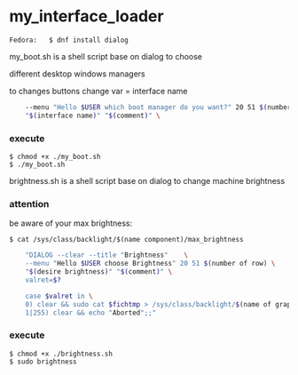 # my_interface_loader

	Fedora:   $ dnf install dialog

my_boot.sh is a shell script base on dialog to choose

different desktop windows managers

to changes buttons change var = interface name
```bash
	--menu "Hello $USER which boot manager do you want?" 20 51 $(number of rows) \
	"$(interface name)" "$(comment)" \
```

### execute
	$ chmod +x ./my_boot.sh
	$ ./my_boot.sh

brightness.sh is a shell script base on dialog to change
    machine brightness

### attention
be aware of your max brightness:

	$ cat /sys/class/backlight/$(name component)/max_brightness
	
```bash
    "DIALOG --clear --title "Brightness"	\
	--menu "Hello $USER choose Brightness" 20 51 $(number of row) \
	"$(desire brightness)" "$(comment)" \
	valret=$?

	case $valret in \
	0) clear && sudo cat $fichtmp > /sys/class/backlight/$(name of graphic interface)/brightness ;; \
	1|255) clear && echo "Aborted";;"
```
### execute

 	$ chmod +x ./brightness.sh
	$ sudo brightness
